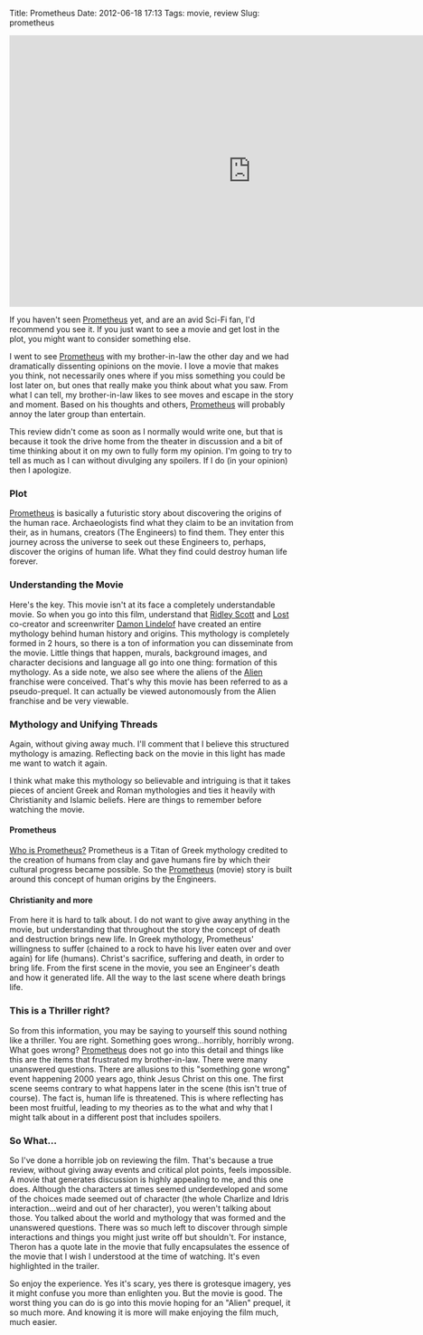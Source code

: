 Title: Prometheus
Date: 2012-06-18 17:13
Tags: movie, review
Slug: prometheus

<iframe width="853" height="480" src="http://www.youtube.com/embed/N0WUpsErUBA?rel=0&hd=1&wmode=transparent" frameborder="0" allowfullscreen></iframe>

If you haven't seen [Prometheus][] yet, and are an avid Sci-Fi fan, I'd recommend you see it. If you just want to see a movie and get lost in the plot, you might want to consider something else. 

I went to see [Prometheus][] with my brother-in-law the other day and we had dramatically dissenting opinions on the movie. I love a movie that makes you think, not necessarily ones where if you miss something you could be lost later on, but ones that really make you think about what you saw. From what I can tell, my brother-in-law likes to see moves and escape in the story and moment. Based on his thoughts and others, [Prometheus][] will probably annoy the later group than entertain.

This review didn't come as soon as I normally would write one, but that is because it took the drive home from the theater in discussion and a bit of time thinking about it on my own to fully form my opinion. I'm going to try to tell as much as I can without divulging any spoilers. If I do (in your opinion) then I apologize.

### Plot

[Prometheus][] is basically a futuristic story about discovering the origins of the human race. Archaeologists find what they claim to be an invitation from their, as in humans, creators (The Engineers) to find them. They enter this journey across the universe to seek out these Engineers to, perhaps, discover the origins of human life. What they find could destroy human life forever.

### Understanding the Movie

Here's the key. This movie isn't at its face a completely understandable movie. So when you go into this film, understand that [Ridley Scott](http://www.imdb.com/name/nm0000631/) and [Lost](http://www.imdb.com/title/tt0411008/) co-creator and screenwriter [Damon Lindelof](http://www.imdb.com/name/nm0511541/) have created an entire mythology behind human history and origins. This mythology is completely formed in 2 hours, so there is a ton of information you can disseminate from the movie. Little things that happen, murals, background images, and character decisions and language all go into one thing: formation of this mythology. As a side note, we also see where the aliens of the [Alien](http://www.imdb.com/title/tt0078748/) franchise were conceived. That's why this movie has been referred to as a pseudo-prequel. It can actually be viewed autonomously from the Alien franchise and be very viewable.

### Mythology and Unifying Threads

Again, without giving away much. I'll comment that I believe this structured mythology is amazing. Reflecting back on the movie in this light has made me want to watch it again. 

I think what make this mythology so believable and intriguing is that it takes pieces of ancient Greek and Roman mythologies and ties it heavily with Christianity and Islamic beliefs. Here are things to remember before watching the movie.

#### Prometheus

[Who is Prometheus?](https://en.wikipedia.org/wiki/Prometheus) Prometheus is a Titan of Greek mythology credited to the creation of humans from clay and gave humans fire by which their cultural progress became possible. So the [Prometheus][] (movie) story is built around this concept of human origins by the Engineers.

#### Christianity and more

From here it is hard to talk about. I do not want to give away anything in the movie, but understanding that throughout the story the concept of death and destruction brings new life. In Greek mythology, Prometheus' willingness to suffer (chained to a rock to have his liver eaten over and over again) for life (humans). Christ's sacrifice, suffering and death, in order to bring life. From the first scene in the movie, you see an Engineer's death and how it generated life. All the way to the last scene where death brings life.

### This is a Thriller right?

So from this information, you may be saying to yourself this sound nothing like a thriller. You are right. Something goes wrong...horribly, horribly wrong. What goes wrong? [Prometheus][] does not go into this detail and things like this are the items that frustrated my brother-in-law. There were many unanswered questions. There are allusions to this "something gone wrong" event happening 2000 years ago, think Jesus Christ on this one. The first scene seems contrary to what happens later in the scene (this isn't true of course). The fact is, human life is threatened. This is where reflecting has been most fruitful, leading to my theories as to the what and why that I might talk about in a different post that includes spoilers.

### So What...

So I've done a horrible job on reviewing the film. That's because a true review, without giving away events and critical plot points, feels impossible. A movie that generates discussion is highly appealing to me, and this one does. Although the characters at times seemed underdeveloped and some of the choices made seemed out of character (the whole Charlize and Idris interaction...weird and out of her character), you weren't talking about those. You talked about the world and mythology that was formed and the unanswered questions. There was so much left to discover through simple interactions and things you might just write off but shouldn't. For instance, Theron has a quote late in the movie that fully encapsulates the essence of the movie that I wish I understood at the time of watching. It's even highlighted in the trailer.

So enjoy the experience. Yes it's scary, yes there is grotesque imagery, yes it might confuse you more than enlighten you. But the movie is good. The worst thing you can do is go into this movie hoping for an "Alien" prequel, it so much more. And knowing it is more will make enjoying the film much, much easier.

[Prometheus]: http://www.prometheus-movie.com/